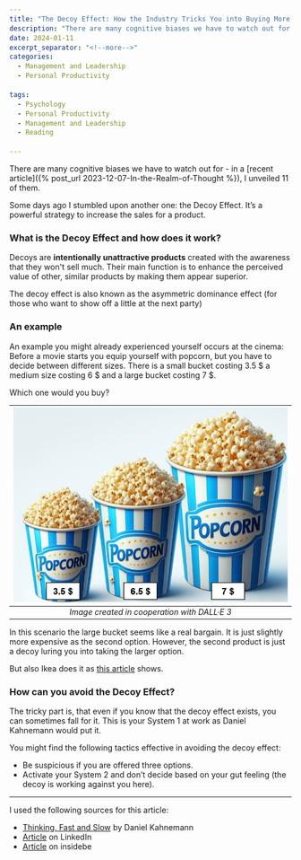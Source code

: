 ```yaml
---
title: "The Decoy Effect: How the Industry Tricks You into Buying More Expensive Products"
description: "There are many cognitive biases we have to watch out for - in a recent article, I unveiled 11 of them. Some days ago I stumbled upon another one: the Decoy Effect. It’s a powerful strategy to increase the sales for a product."
date: 2024-01-11
excerpt_separator: "<!--more-->"
categories:
  - Management and Leadership
  - Personal Productivity

tags:
  - Psychology
  - Personal Productivity
  - Management and Leadership
  - Reading

---
```


There are many cognitive biases we have to watch out for - in a [recent article]({% post_url 2023-12-07-In-the-Realm-of-Thought %}), I unveiled 11 of them.

Some days ago I stumbled upon another one: the Decoy Effect. It’s a powerful strategy to increase the sales for a product.

### What is the Decoy Effect and how does it work?

Decoys are **intentionally unattractive products** created with the awareness that they won't sell much. Their main function is to enhance the perceived value of other, similar products by making them appear superior.

The decoy effect is also known as the asymmetric dominance effect (for those who want to show off a little at the next party)

### An example

An example you might already experienced yourself occurs at the cinema: Before a movie starts you equip yourself with popcorn, but you have to decide between different sizes. There is a small bucket costing 3.5 $ a medium size costing 6 $ and a large bucket costing 7 $.

Which one would you buy?

| ![image](/assets/images/Popcorn_Decoy.png) |
|:--:|
| *Image created in cooperation with DALL·E 3* |

In this scenario the large bucket seems like a real bargain. It is just slightly more expensive as the second option. However, the second product is just a decoy luring you into taking the larger option.

But also Ikea does it as [this article](https://www.linkedin.com/posts/bjoern-habenschaden_behavioraleconomics-activity-7143135824098885633-olqa/?utm_source=share&utm_medium=member_desktop) shows.

### How can you avoid the Decoy Effect?

The tricky part is, that even if you know that the decoy effect exists, you can sometimes fall for it. This is your System 1 at work as Daniel Kahnemann would put it.

You might find the following tactics effective in avoiding the decoy effect:

- Be suspicious if you are offered three options.
- Activate your System 2 and don’t decide based on your gut feeling (the decoy is working against you here).

---

I used the following sources for this article:
- [Thinking, Fast and Slow](https://amzn.to/46iVUs8) by Daniel Kahnemann
- [Article](https://www.linkedin.com/posts/bjoern-habenschaden_behavioraleconomics-activity-7143135824098885633-olqa/?utm_source=share&utm_medium=member_desktop) on LinkedIn
- [Article](https://insidebe.com/articles/the-decoy-effect/) on insidebe